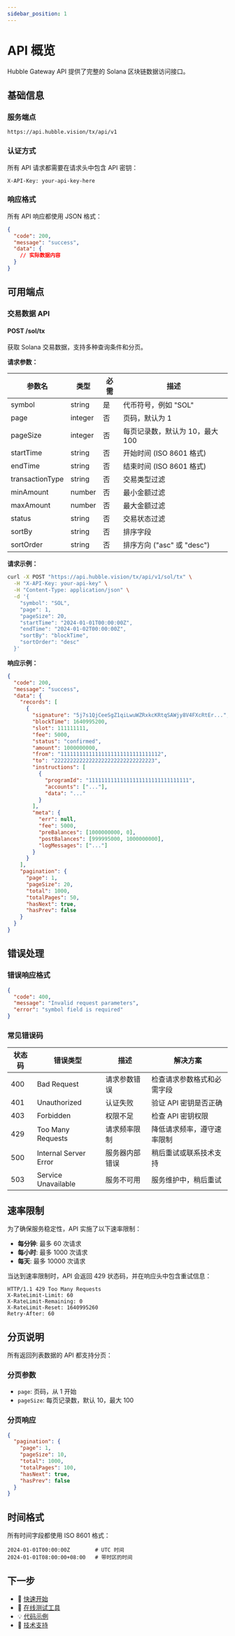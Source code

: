 ```yaml
---
sidebar_position: 1
---
```


# API 概览

Hubble Gateway API 提供了完整的 Solana 区块链数据访问接口。

## 基础信息

### 服务端点
```
https://api.hubble.vision/tx/api/v1
```

### 认证方式
所有 API 请求都需要在请求头中包含 API 密钥：
```http
X-API-Key: your-api-key-here
```

### 响应格式
所有 API 响应都使用 JSON 格式：

```json
{
  "code": 200,
  "message": "success",
  "data": {
    // 实际数据内容
  }
}
```

## 可用端点

### 交易数据 API

#### POST /sol/tx
获取 Solana 交易数据，支持多种查询条件和分页。

**请求参数：**

| 参数名 | 类型 | 必需 | 描述 |
|--------|------|------|------|
| symbol | string | 是 | 代币符号，例如 "SOL" |
| page | integer | 否 | 页码，默认为 1 |
| pageSize | integer | 否 | 每页记录数，默认为 10，最大 100 |
| startTime | string | 否 | 开始时间 (ISO 8601 格式) |
| endTime | string | 否 | 结束时间 (ISO 8601 格式) |
| transactionType | string | 否 | 交易类型过滤 |
| minAmount | number | 否 | 最小金额过滤 |
| maxAmount | number | 否 | 最大金额过滤 |
| status | string | 否 | 交易状态过滤 |
| sortBy | string | 否 | 排序字段 |
| sortOrder | string | 否 | 排序方向 ("asc" 或 "desc") |

**请求示例：**

```bash
curl -X POST "https://api.hubble.vision/tx/api/v1/sol/tx" \
  -H "X-API-Key: your-api-key" \
  -H "Content-Type: application/json" \
  -d '{
    "symbol": "SOL",
    "page": 1,
    "pageSize": 20,
    "startTime": "2024-01-01T00:00:00Z",
    "endTime": "2024-01-02T00:00:00Z",
    "sortBy": "blockTime",
    "sortOrder": "desc"
  }'
```

**响应示例：**

```json
{
  "code": 200,
  "message": "success",
  "data": {
    "records": [
      {
        "signature": "5j7s1QjCeeSgZ1qiLwuWZRxkcKRtqSAWjy8V4FXcRtEr...",
        "blockTime": 1640995200,
        "slot": 111111111,
        "fee": 5000,
        "status": "confirmed",
        "amount": 1000000000,
        "from": "11111111111111111111111111111112",
        "to": "22222222222222222222222222222223",
        "instructions": [
          {
            "programId": "11111111111111111111111111111111",
            "accounts": ["..."],
            "data": "..."
          }
        ],
        "meta": {
          "err": null,
          "fee": 5000,
          "preBalances": [1000000000, 0],
          "postBalances": [999995000, 1000000000],
          "logMessages": ["..."]
        }
      }
    ],
    "pagination": {
      "page": 1,
      "pageSize": 20,
      "total": 1000,
      "totalPages": 50,
      "hasNext": true,
      "hasPrev": false
    }
  }
}
```

## 错误处理

### 错误响应格式

```json
{
  "code": 400,
  "message": "Invalid request parameters",
  "error": "symbol field is required"
}
```

### 常见错误码

| 状态码 | 错误类型 | 描述 | 解决方案 |
|--------|----------|------|----------|
| 400 | Bad Request | 请求参数错误 | 检查请求参数格式和必需字段 |
| 401 | Unauthorized | 认证失败 | 验证 API 密钥是否正确 |
| 403 | Forbidden | 权限不足 | 检查 API 密钥权限 |
| 429 | Too Many Requests | 请求频率限制 | 降低请求频率，遵守速率限制 |
| 500 | Internal Server Error | 服务器内部错误 | 稍后重试或联系技术支持 |
| 503 | Service Unavailable | 服务不可用 | 服务维护中，稍后重试 |

## 速率限制

为了确保服务稳定性，API 实施了以下速率限制：

- **每分钟**: 最多 60 次请求
- **每小时**: 最多 1000 次请求  
- **每天**: 最多 10000 次请求

当达到速率限制时，API 会返回 429 状态码，并在响应头中包含重试信息：

```http
HTTP/1.1 429 Too Many Requests
X-RateLimit-Limit: 60
X-RateLimit-Remaining: 0
X-RateLimit-Reset: 1640995260
Retry-After: 60
```

## 分页说明

所有返回列表数据的 API 都支持分页：

### 分页参数
- `page`: 页码，从 1 开始
- `pageSize`: 每页记录数，默认 10，最大 100

### 分页响应
```json
{
  "pagination": {
    "page": 1,
    "pageSize": 10,
    "total": 1000,
    "totalPages": 100,
    "hasNext": true,
    "hasPrev": false
  }
}
```

## 时间格式

所有时间字段都使用 ISO 8601 格式：

```
2024-01-01T00:00:00Z        # UTC 时间
2024-01-01T08:00:00+08:00   # 带时区的时间
```

## 下一步

- 🚀 [快速开始](/getting-started/quick-start)
- 🧪 [在线测试工具](/api/playground)
- 💡 [代码示例](/examples/javascript)
- 📧 [技术支持](mailto:support@hubble.vision)
